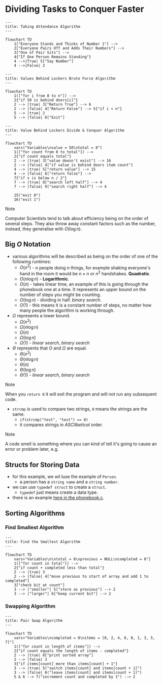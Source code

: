 # Dividing Tasks to Conquer Faster

```mermaid
---
title: Taking Attendance Algorithm
---

flowchart TD
    1["Everyone Stands and Thinks of Number 1"] -->
    2["Everyone Pairs Off and Adds Their Numbers"] -->
    3["One of Pair Sits"] -->
    4{"If One Person Remains Standing"}
    4 -->|True| 5["Say Number"]
    4 -->|False| 2
```

```mermaid
---
title: Values Behind Lockers Brute Force Algorithm
---

flowchart TD
    1(["for i from 0 to n"]) -->
    2{"if 50 is behind doors[i]"}
    2 --> |true| 3["Return True"] --> 6
    2 --> |false| 4["Return False"] --> 5{"if i < n"}
    5 --> |true| 2
    5 --> |false| 6["Exit"]
```

```mermaid
---
title: Value Behind Lockers Divide & Conquer Algorithm
---

flowchart TD
    vars("Variables\nvalue = 50\ntotal = 8")
    1(["for count from 0 to total"]) -->
    2{"if count equals total"}
    2 --> |true| 3["value doesn't exist"] --> 16
    2 --> |false| 4["if value is behind doors item count"]
    4 --> |true| 5["return value"] --> 15
    4 --> |false| 6["return false"] -->
    7{"if v is below n / 2"}
    7 --> |true| 8["search left half"] --> 4
    7 --> |false| 9["search right half"] --> 4

    15("exit 0")
    16("exit 1")
```

> [!NOTE]
> Computer Scientists tend to talk about efficiency being on the order of several steps. They also throw away constant factors such as the number, instead, they generalise with $O(\log n)$.

## Big $O$ Notation

- various algorithms will be described as being on the order of one of the following runtimes:
  - $O(n^{2})$ - n people doing n things, for example shaking everyone's hand in the room it would be $n \times n$ or $n^{2}$ handshakes. **Quadratic**.
  - $O(n \log n)$ - **Logarithmic**.
  - $O(n)$ - takes linear time, an example of this is going through the phonebook one at a time. It represents an upper bound on the number of steps you might be counting.
  - $O(\log n)$ - dividing in half. _binary search_.
  - $O(1)$ - this means it is a constant number of steps, no matter how many people the algorithm is working through.
- $\Omega$ represents a lower bound.
  - $\Omega(n^{2})$
  - $\Omega(n \log n)$
  - $\Omega(n)$
  - $\Omega(\log n)$
  - $\Omega(1)$ - _linear search_, _binary search_
- $\Theta$ represents that $O$ and $\Omega$ are equal.
  - $\Theta(n^{2})$
  - $\Theta(n \log n)$
  - $\Theta(n)$
  - $\Theta(\log n)$
  - $\Theta(1)$ - _linear search_, _binary search_

> [!NOTE]
> When you `return 0` it will exit the program and will not run any subsequent code.

- `strcmp` is used to compare two strings, `0` means the strings are the same.
  - `if(strcmp("test", "test") == 0)`
  - it compares strings in _ASCIIbetical_ order.

> [!NOTE]
> A code smell is something where you can kind of tell it's going to cause an error or problem later, e.g.

## Structs for Storing Data

- for this example, we wil luse the example of `Person`.
  - a person has a `string name` and a `string number`.
- we can use `typedef struct` to create a `struct`.
  - `typedef` just means create a data type.
- there is an example [here in the phonebook.c](./phonebook.c).

## Sorting Algorithms

### Find Smallest Algorithm

```mermaid
---
title: Find the Smallest Algorithm
---

flowchart TD
    vars>"Variables\n\ntotal = 8\nprevious = NULL\ncompleted = 0"]
    1(["for count in total"]) -->
    2{"if count + completed less than total"}
    2 --> |true| 3
    2 --> |false| 4["move previous to start of array and add 1 to completed"]
    3["check bit at count"]
    3 --> |"smaller"| 5["store as previous"] --> 2
    3 --> |"larger"| 6["keep current bit"] --> 2
```

### Swapping Algorithm

```mermaid
---
title: Pair Swap Algorithm
---

flowchart TD
    vars>"Variables\ncompleted = 0\nitems = [0, 2, 4, 6, 8, 1, 3, 5, 7]"]
    1(["for count in length of items"]) -->
    2{"if count equals the length of items - completed"}
    2 --> |true| 8["print sorted array"]
    2 --> |false| 3
    3{"if items[count] more than items[count] + 1"}
    3 --> |true| 5("switch items[count] and items[count + 1]")
    3 --> |false| 6("leave items[count] and items[count + 1]")
    5 & 6 --> 7("increment count and completed by 1") --> 2
```
